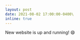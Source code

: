 ```yaml
---
layout: post
date: 2021-08-02 17:00:00-0400\
inline: true
---
```


New website is up and running! :smile:
